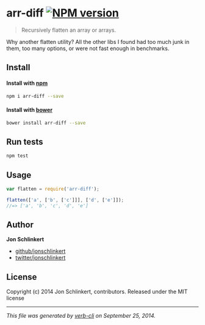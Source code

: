# arr-diff [![NPM version](https://badge.fury.io/js/arr-diff.svg)](http://badge.fury.io/js/arr-diff)


> Recursively flatten an array or arrays.

Why another flatten utility? All the other libs I found had too much junk in them, too many options, or were not fast enough in benchmarks.

## Install
#### Install with [npm](npmjs.org)

```bash
npm i arr-diff --save
```
#### Install with [bower](https://github.com/bower/bower)

```bash
bower install arr-diff --save
```

## Run tests

```bash
npm test
```

## Usage

```js
var flatten = require('arr-diff');

flatten(['a', ['b', ['c']]], ['d', ['e']]);
//=> ['a', 'b', 'c', 'd', 'e']
```

## Author

**Jon Schlinkert**

+ [github/jonschlinkert](https://github.com/jonschlinkert)
+ [twitter/jonschlinkert](http://twitter.com/jonschlinkert)

## License
Copyright (c) 2014 Jon Schlinkert, contributors.
Released under the MIT license

***

_This file was generated by [verb-cli](https://github.com/assemble/verb-cli) on September 25, 2014._